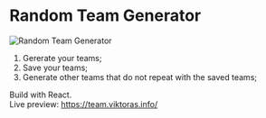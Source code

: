 # Random Team Generator

![Random Team Generator](http://food.internetiniusvetainiukurimas.lt/github_readme_photo/portfolio7.jpg "Random Team Generator")

1. Gererate your teams;
2. Save your teams;
3. Generate other teams that do not repeat with the saved teams;

Build with React.<br>
Live preview: https://team.viktoras.info/
